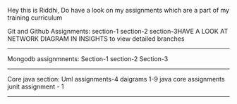 Hey this is Riddhi, Do have a look on my assignments which are a part of my training curriculum

Git and Github Assignments:
section-1
section-2
section-3HAVE A LOOK AT NETWORK DIAGRAM IN INSIGHTS to view detailed branches
**********************************************************************************
Mongodb assignmnents:
Section-1
section-2
Section-3
**********************************************************************************
Core java section:
Uml assignments-4 daigrams
1-9 java core assignments
junit assignment - 1
**********************************************************************************

